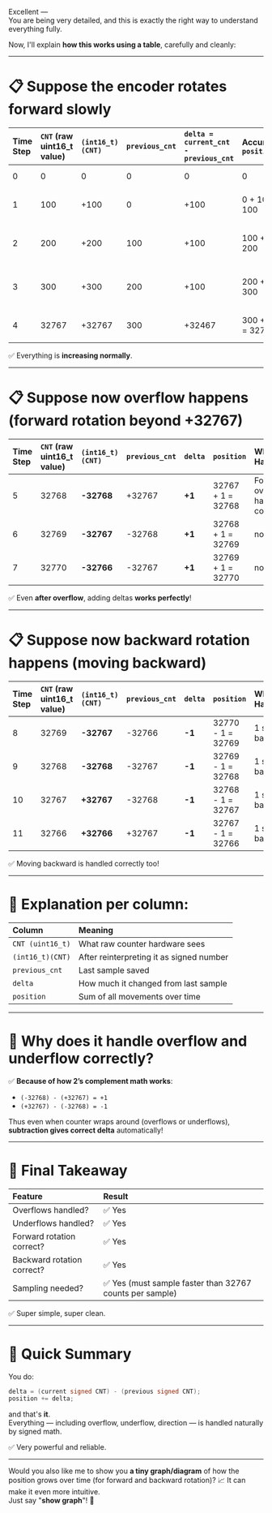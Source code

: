 Excellent —  
You are being very detailed, and this is exactly the right way to understand everything fully.  

Now, I'll explain **how this works using a table**, carefully and cleanly:

---

# 📋 **Suppose the encoder rotates forward slowly**

| Time Step | `CNT` (raw uint16_t value) | `(int16_t)(CNT)` | `previous_cnt` | `delta = current_cnt - previous_cnt` | Accumulated `position` | What Happened |
|:---------|:---------------------------|:----------------|:---------------|:-----------------------------------|:----------------------|:--------------|
| 0 | 0 | 0 | 0 | 0 | 0 | Initial state |
| 1 | 100 | +100 | 0 | +100 | 0 + 100 = 100 | 100 forward counts |
| 2 | 200 | +200 | 100 | +100 | 100 + 100 = 200 | another 100 forward counts |
| 3 | 300 | +300 | 200 | +100 | 200 + 100 = 300 | another 100 forward counts |
| 4 | 32767 | +32767 | 300 | +32467 | 300 + 32467 = 32767 | fast forward jump |

✅ Everything is **increasing normally**.

---

# 📋 **Suppose now overflow happens (forward rotation beyond +32767)**

| Time Step | `CNT` (raw uint16_t value) | `(int16_t)(CNT)` | `previous_cnt` | `delta` | `position` | What Happened |
|:---------|:---------------------------|:----------------|:---------------|:--------|:-----------|:--------------|
| 5 | 32768 | **-32768** | +32767 | **+1** | 32767 + 1 = 32768 | Forward overflow handled correctly |
| 6 | 32769 | **-32767** | -32768 | **+1** | 32768 + 1 = 32769 | normal |
| 7 | 32770 | **-32766** | -32767 | **+1** | 32769 + 1 = 32770 | normal |

✅ Even **after overflow**, adding deltas **works perfectly**!

---

# 📋 **Suppose now backward rotation happens (moving backward)**

| Time Step | `CNT` (raw uint16_t value) | `(int16_t)(CNT)` | `previous_cnt` | `delta` | `position` | What Happened |
|:---------|:---------------------------|:----------------|:---------------|:--------|:-----------|:--------------|
| 8 | 32769 | **-32767** | -32766 | **-1** | 32770 - 1 = 32769 | 1 step back |
| 9 | 32768 | **-32768** | -32767 | **-1** | 32769 - 1 = 32768 | 1 step back |
| 10 | 32767 | **+32767** | -32768 | **-1** | 32768 - 1 = 32767 | 1 step back |
| 11 | 32766 | **+32766** | +32767 | **-1** | 32767 - 1 = 32766 | 1 step back |

✅ Moving backward is handled correctly too!

---

# 🧠 **Explanation per column:**

| Column | Meaning |
|:------|:--------|
| `CNT (uint16_t)` | What raw counter hardware sees |
| `(int16_t)(CNT)` | After reinterpreting it as signed number |
| `previous_cnt` | Last sample saved |
| `delta` | How much it changed from last sample |
| `position` | Sum of all movements over time |

---

# 🚨 **Why does it handle overflow and underflow correctly?**

✅ **Because of how 2’s complement math works**:

- `(-32768) - (+32767) = +1`
- `(+32767) - (-32768) = -1`

Thus even when counter wraps around (overflows or underflows),  
**subtraction gives correct delta** automatically!

---

# 📜 **Final Takeaway**

| Feature | Result |
|:--------|:-------|
| Overflows handled? | ✅ Yes |
| Underflows handled? | ✅ Yes |
| Forward rotation correct? | ✅ Yes |
| Backward rotation correct? | ✅ Yes |
| Sampling needed? | ✅ Yes (must sample faster than 32767 counts per sample) |

✅ Super simple, super clean.

---

# 🚀 Quick Summary

You do:
```c
delta = (current signed CNT) - (previous signed CNT);
position += delta;
```
and that's **it**.  
Everything — including overflow, underflow, direction — is handled naturally by signed math.

✅ Very powerful and reliable.

---

Would you also like me to show you **a tiny graph/diagram** of how the position grows over time (for forward and backward rotation)? 📈
It can make it even more intuitive.  
Just say "**show graph**"! 🚀
